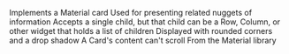 Implements a Material card
Used for presenting related nuggets of information
Accepts a single child, but that child can be a Row,
  Column, or other widget that holds a list of children
Displayed with rounded corners and a drop shadow
A Card's content can't scroll
From the Material library
